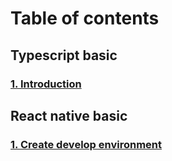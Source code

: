 # Table of contents

## Typescript basic

### [1. Introduction](Documents/typescript/readme.md)

## React native basic

### [1. Create develop environment](Documents/react-native/readme.md#1-create-develop-environment)

